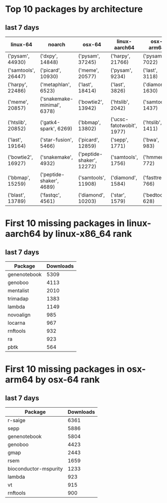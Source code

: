 # Top 10 packages by architecture
## last 7 days
|linux-64 | noarch | osx-64 | linux-aarch64 | osx-arm64 | 
|-|-|-|-|-|
|('pysam', 44930) |('dxpy', 14848) |('pysam', 37245) |('harpy', 21766) |('pysam', 7022) |
|('samtools', 26447) |('picard', 10930) |('meme', 20577) |('pysam', 9234) |('last', 3118) |
|('harpy', 22486) |('metaphlan', 6523) |('last', 18414) |('last', 3826) |('diamond', 1630) |
|('meme', 20857) |('snakemake-minimal', 6378) |('bowtie2', 13942) |('htslib', 2042) |('samtools', 1437) |
|('htslib', 20852) |('gatk4-spark', 6269) |('bbmap', 13802) |('ucsc-fatotwobit', 1977) |('htslib', 1411) |
|('last', 19164) |('star-fusion', 5466) |('picard', 12859) |('sepp', 1771) |('bwa', 983) |
|('bowtie2', 16927) |('snakemake', 4932) |('peptide-shaker', 12272) |('samtools', 1756) |('hmmer', 772) |
|('bbmap', 15259) |('peptide-shaker', 4689) |('samtools', 11908) |('diamond', 1584) |('fasttree', 766) |
|('blast', 13789) |('fastqc', 4561) |('diamond', 10203) |('star', 1579) |('bedtools', 628) |
# First 10 missing packages in linux-aarch64 by linux-x86_64 rank
## last 7 days

| Package | Downloads |
| - | - |
| genenotebook | 5309 | 
| genoboo | 4113 | 
| mentalist | 2010 | 
| trimadap | 1383 | 
| lambda | 1149 | 
| novoalign | 985 | 
| locarna | 967 | 
| rnftools | 932 | 
| ra | 923 | 
| pbtk | 564 | 
# First 10 missing packages in osx-arm64 by osx-64 rank
## last 7 days

| Package | Downloads |
| - | - |
| r-saige | 6361 | 
| sepp | 5886 | 
| genenotebook | 5804 | 
| genoboo | 4423 | 
| gmap | 2443 | 
| rsem | 1659 | 
| bioconductor-mspurity | 1233 | 
| lambda | 923 | 
| vt | 915 | 
| rnftools | 900 | 

